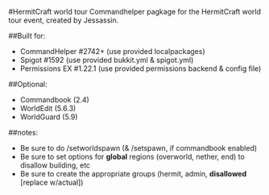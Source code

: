 #HermitCraft world tour
Commandhelper pagkage for the HermitCraft world tour event, created by Jessassin.

##Built for:
* CommandHelper #2742+ (use provided localpackages)
* Spigot #1592 (use provided bukkit.yml & spigot.yml)
* Permissions EX #1.22.1 (use provided permissions backend & config file)

##Optional:
* Commandbook (2.4)
* WorldEdit (5.6.3)
* WorldGuard (5.9)

##notes:
* Be sure to do /setworldspawn (& /setspawn, if commandbook enabled)
* Be sure to set options for __global__ regions (overworld, nether, end) to disallow building, etc
* Be sure to create the appropriate groups (hermit, admin, **disallowed** [replace w/actual])

